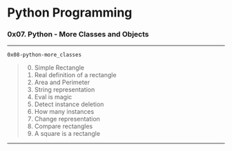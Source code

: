 # Python Programming
### 0x07. Python - More Classes and Objects
---
`0x08-python-more_classes`
> 0. Simple Rectangle
> 1. Real definition of a rectangle
> 2. Area and Perimeter
> 3. String representation
> 4. Eval is magic
> 5. Detect instance deletion
> 6. How many instances
> 7. Change representation
> 8. Compare rectangles
> 9. A square is a rectangle

---

